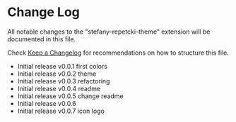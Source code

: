 # Change Log

All notable changes to the "stefany-repetcki-theme" extension will be documented in this file.

Check [Keep a Changelog](http://keepachangelog.com/) for recommendations on how to structure this file.

- Initial release v0.0.1 first colors
- Initial release v0.0.2 theme
- Initial release v0.0.3 refactoring
- Initial release v0.0.4 readme
- Initial release v0.0.5 change readme
- Initial release v0.0.6
- Initial release v0.0.7 icon logo
